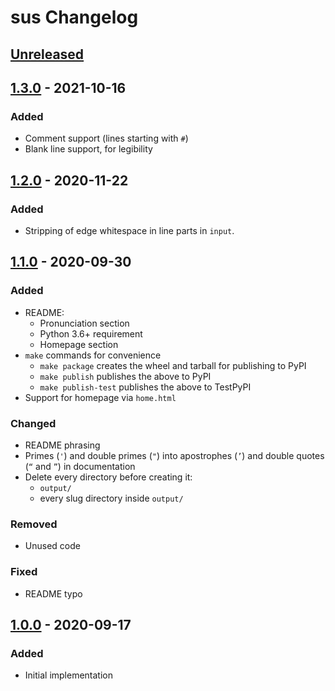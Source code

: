 # sus Changelog

<!--
- Added: for new features
- Changed: for changes in existing functionality
- Deprecated: for soon-to-be removed features
- Removed: for now removed features
- Fixed: for any bug fixes
- Security: in case of vulnerabilities
-->


## [Unreleased]


## [1.3.0] - 2021-10-16

### Added
- Comment support (lines starting with `#`)
- Blank line support, for legibility


## [1.2.0] - 2020-11-22

### Added
- Stripping of edge whitespace in line parts in `input`.


## [1.1.0] - 2020-09-30

### Added
- README:
  - Pronunciation section
  - Python 3.6+ requirement
  - Homepage section
- `make` commands for convenience
  - `make package` creates the wheel and tarball for publishing to PyPI
  - `make publish` publishes the above to PyPI
  - `make publish-test` publishes the above to TestPyPI
- Support for homepage via `home.html`

### Changed
- README phrasing
- Primes (`'`) and double primes (`"`) into apostrophes (`’`) and double quotes (`“` and `”`) in documentation
- Delete every directory before creating it:
  - `output/`
  - every slug directory inside `output/`

### Removed
- Unused code

### Fixed
- README typo


## [1.0.0] - 2020-09-17

### Added
- Initial implementation


[Unreleased]: https://github.com/nkantar/sus/compare/1.3.0...HEAD
[1.3.0]: https://github.com/nkantar/sus/compare/1.2.0...1.3.0
[1.2.0]: https://github.com/nkantar/sus/compare/1.1.0...1.2.0
[1.1.0]: https://github.com/nkantar/sus/compare/1.0.0...1.1.0
[1.0.0]: https://github.com/nkantar/sus/releases/tag/1.0.0

